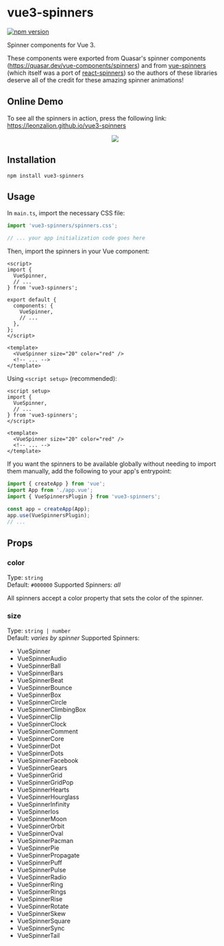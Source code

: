 # vue3-spinners

[![npm version](https://img.shields.io/npm/v/vue3-spinners)](https://npmjs.com/package/vue3-spinners)

Spinner components for Vue 3.

These components were exported from Quasar's spinner components (<https://quasar.dev/vue-components/spinners>) and from [vue-spinners](https://github.com/Saeris/vue-spinners) (which itself was a port of [react-spinners](https://github.com/davidhu2000/react-spinners)) so the authors of these libraries deserve all of the credit for these amazing spinner animations!

## Online Demo

To see all the spinners in action, press the following link: <https://leonzalion.github.io/vue3-spinners>

<p align="center">
  <img src="https://raw.githubusercontent.com/leonzalion/vue3-spinners/main/packages/assets/images/spinners.gif" />
</p>

## Installation

```shell
npm install vue3-spinners
```

## Usage

In `main.ts`, import the necessary CSS file:

```typescript
import 'vue3-spinners/spinners.css';

// ... your app initialization code goes here
```

Then, import the spinners in your Vue component:

```vue
<script>
import {
  VueSpinner,
  // ...
} from 'vue3-spinners';

export default {
  components: {
    VueSpinner,
    // ...
  },
};
</script>

<template>
  <VueSpinner size="20" color="red" />
  <!-- ... -->
</template>
```

Using `<script setup>` (recommended):

```vue
<script setup>
import {
  VueSpinner,
  // ...
} from 'vue3-spinners';
</script>

<template>
  <VueSpinner size="20" color="red" />
  <!-- ... -->
</template>
```

If you want the spinners to be available globally without needing to import them manually, add the following to your app's entrypoint:

```typescript
import { createApp } from 'vue';
import App from './app.vue';
import { VueSpinnersPlugin } from 'vue3-spinners';

const app = createApp(App);
app.use(VueSpinnersPlugin);
// ...
```

## Props

### color

Type: `string`\
Default: `#000000`
Supported Spinners: _all_

All spinners accept a color property that sets the color of the spinner.

### size

Type: `string | number`\
Default: _varies by spinner_
Supported Spinners:

- VueSpinner
- VueSpinnerAudio
- VueSpinnerBall
- VueSpinnerBars
- VueSpinnerBeat
- VueSpinnerBounce
- VueSpinnerBox
- VueSpinnerCircle
- VueSpinnerClimbingBox
- VueSpinnerClip
- VueSpinnerClock
- VueSpinnerComment
- VueSpinnerCore
- VueSpinnerDot
- VueSpinnerDots
- VueSpinnerFacebook
- VueSpinnerGears
- VueSpinnerGrid
- VueSpinnerGridPop
- VueSpinnerHearts
- VueSpinnerHourglass
- VueSpinnerInfinity
- VueSpinnerIos
- VueSpinnerMoon
- VueSpinnerOrbit
- VueSpinnerOval
- VueSpinnerPacman
- VueSpinnerPie
- VueSpinnerPropagate
- VueSpinnerPuff
- VueSpinnerPulse
- VueSpinnerRadio
- VueSpinnerRing
- VueSpinnerRings
- VueSpinnerRise
- VueSpinnerRotate
- VueSpinnerSkew
- VueSpinnerSquare
- VueSpinnerSync
- VueSpinnerTail
